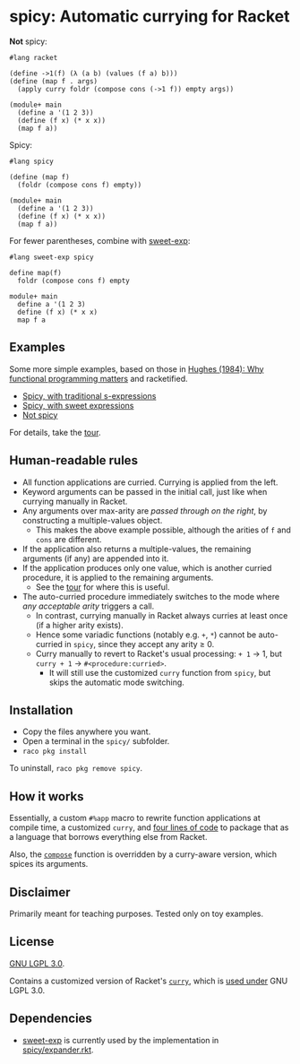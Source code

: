 # spicy: Automatic currying for Racket

**Not** spicy:

```racket
#lang racket

(define ->1(f) (λ (a b) (values (f a) b)))
(define (map f . args)
  (apply curry foldr (compose cons (->1 f)) empty args))

(module+ main
  (define a '(1 2 3))
  (define (f x) (* x x))
  (map f a))
```

Spicy:

```racket
#lang spicy

(define (map f)
  (foldr (compose cons f) empty))

(module+ main
  (define a '(1 2 3))
  (define (f x) (* x x))
  (map f a))
```

For fewer parentheses, combine with [sweet-exp](https://docs.racket-lang.org/sweet/):

```racket
#lang sweet-exp spicy

define map(f)
  foldr (compose cons f) empty

module+ main
  define a '(1 2 3)
  define (f x) (* x x)
  map f a
```

## Examples

Some more simple examples, based on those in [Hughes (1984): Why functional programming matters](http://www.cse.chalmers.se/~rjmh/Papers/whyfp.pdf) and racketified.

 - [Spicy, with traditional s-expressions](example_sexp.rkt)
 - [Spicy, with sweet expressions](example_sweet.rkt)
 - [Not spicy](example_nonspicy.rkt)

For details, take the [tour](tour.rkt).

## Human-readable rules

 - All function applications are curried. Currying is applied from the left.
 - Keyword arguments can be passed in the initial call, just like when currying manually in Racket.
 - Any arguments over max-arity are *passed through on the right*, by constructing a multiple-values object.
   - This makes the above example possible, although the arities of `f` and `cons` are different.
 - If the application also returns a multiple-values, the remaining arguments (if any) are appended into it.
 - If the application produces only one value, which is another curried procedure, it is applied to the remaining arguments.
   - See the [tour](tour.rkt) for where this is useful.
 - The auto-curried procedure immediately switches to the mode where *any acceptable arity* triggers a call.
   - In contrast, currying manually in Racket always curries at least once (if a higher arity exists).
   - Hence some variadic functions (notably e.g. `+`, `*`) cannot be auto-curried in `spicy`, since they accept any arity ≥ 0.
   - Curry manually to revert to Racket's usual processing: `+ 1` → 1, but `curry + 1` → `#<procedure:curried>`.
     - It will still use the customized `curry` function from `spicy`, but skips the automatic mode switching.

## Installation

 - Copy the files anywhere you want.
 - Open a terminal in the `spicy/` subfolder.
 - `raco pkg install`

To uninstall, `raco pkg remove spicy`.

## How it works

Essentially, a custom `#%app` macro to rewrite function applications at compile time, a customized `curry`, and [four lines of code](spicy/main.rkt) to package that as a language that borrows everything else from Racket.

Also, the [`compose`](https://docs.racket-lang.org/reference/procedures.html#%28def._%28%28lib._racket%2Fprivate%2Flist..rkt%29._compose%29%29) function is overridden by a curry-aware version, which spices its arguments.

## Disclaimer

Primarily meant for teaching purposes. Tested only on toy examples.

## License

[GNU LGPL 3.0](https://www.gnu.org/licenses/lgpl-3.0.html).

Contains a customized version of Racket's [`curry`](https://docs.racket-lang.org/reference/procedures.html#%28def._%28%28lib._racket%2Ffunction..rkt%29._curry%29%29), which is [used under](https://download.racket-lang.org/license.html) GNU LGPL 3.0.

## Dependencies

 - [sweet-exp](https://docs.racket-lang.org/sweet/) is currently used by the implementation in [spicy/expander.rkt](spicy/expander.rkt).

